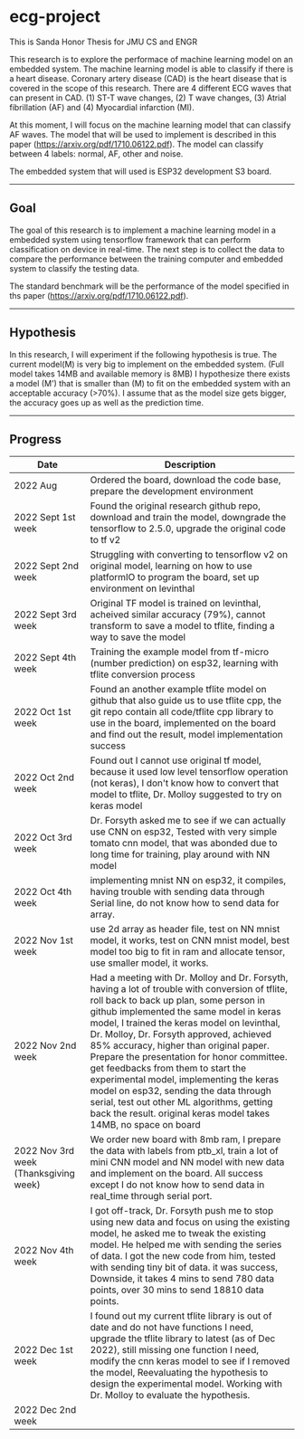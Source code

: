 # ecg-project
This is Sanda Honor Thesis for JMU CS and ENGR

This research is to explore the performace of machine learning model on an embedded system. The machine learning model is able to classify if there is a heart disease. Coronary artery disease (CAD) is the heart disease that is covered in the scope of this research. There are 4 different ECG waves that can present in CAD. (1) ST-T wave changes, (2) T wave changes, (3) Atrial fibrillation (AF)  and (4) Myocardial infarction (MI). 

At this moment, I will focus on the machine learning model that can classify AF waves. The model that will be used to implement is described in this paper (https://arxiv.org/pdf/1710.06122.pdf). The model can classify between 4 labels: normal, AF, other and noise. 

The embedded system that will used is ESP32 development S3 board.

___
## Goal 

The goal of this research is to implement a machine learning model in a embedded system using tensorflow framework that can perform classification on device in real-time. The next step is to collect the data to compare the performance between the training computer and embedded system to classify the testing data. 

The standard benchmark will be the performance of the model specified in ths paper (https://arxiv.org/pdf/1710.06122.pdf). 

___
## Hypothesis 

In this research, I will experiment if the following hypothesis is true. 
The current model(M) is very big to implement on the embedded system. (Full model takes 14MB and available memory is 8MB)
I hypothesize there exists a model (M') that is smaller than (M) to fit on the embedded system with an acceptable accuracy (>70%). I assume that as the model size gets bigger, the accuracy goes up as well as the prediction time. 



___
## Progress

| Date | Description |
|------|------------ |
|2022 Aug| Ordered the board, download the code base, prepare the development environment|
|2022 Sept 1st week| Found the original research github repo, download and train the model, downgrade the tensorflow to 2.5.0, upgrade the original code to tf v2|
|2022 Sept 2nd week| Struggling with converting to tensorflow v2 on original model, learning on how to use platformIO to program the board, set up environment on levinthal|
|2022 Sept 3rd week| Original TF model is trained on levinthal, acheived similar accuracy (79%), cannot transform to save a model to tflite, finding a way to save the model|
|2022 Sept 4th week| Training the example model from tf-micro (number prediction) on esp32, learning with tflite conversion process
|2022 Oct 1st week| Found an another example tflite model on github that also guide us to use tflite cpp, the git repo contain all code/tflite cpp library to use in the board, implemented on the board and find out the result, model implementation success|
|2022 Oct 2nd week| Found out I cannot use original tf model, because it used low level tensorflow operation (not keras), I don't know how to convert that model to tflite, Dr. Molloy suggested to try on keras model |
|2022 Oct 3rd week| Dr. Forsyth asked me to see if we can actually use CNN on esp32, Tested with very simple tomato cnn model, that was abonded due to long time for training, play around with NN model|
|2022 Oct 4th week| implementing mnist NN on esp32, it compiles, having trouble with sending data through Serial line, do not know how to send data for array.
|2022 Nov 1st week| use 2d array as header file, test on NN mnist model, it works, test on CNN mnist model, best model too big to fit in ram and allocate tensor, use smaller model, it works. |
|2022 Nov 2nd week| Had a meeting with Dr. Molloy and Dr. Forsyth, having a lot of trouble with conversion of tflite, roll back to back up plan, some person in github implemented the same model in keras model, I trained the keras model on levinthal, Dr. Molloy, Dr. Forsyth approved, achieved 85% accuracy, higher than original paper. Prepare the presentation for honor committee. get feedbacks from them to start the experimental model, implementing the keras model on esp32, sending the data through serial, test out other ML algorithms, getting back the result. original keras model takes 14MB, no space on board|
| 2022 Nov 3rd week (Thanksgiving week)| We order new board with 8mb ram, I prepare the data with labels from ptb_xl, train a lot of mini CNN model and NN model with new data and implement on the board. All success except I do not know how to send data in real_time through serial port. |
| 2022 Nov 4th week | I got off-track, Dr. Forsyth push me to stop using new data and focus on using the existing model, he asked me to tweak the existing model. He helped me with sending the series of data. I got the new code from him, tested with sending tiny bit of data. it was success, Downside, it takes 4 mins to send 780 data points, over 30 mins to send 18810 data points. |
|2022 Dec 1st week| I found out my current tflite library is out of date and do not have functions I need, upgrade the tflite library to latest (as of Dec 2022), still missing one function I need, modify the cnn keras model to see if I removed the model, Reevaluating the hypothesis to design the experimental model. Working with Dr. Molloy to evaluate the hypothesis. |
|2022 Dec 2nd week | 




